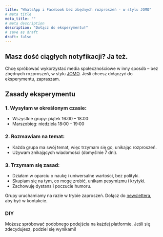 ```yaml
---
title: "WhatsApp i Facebook bez zbędnych rozproszeń - w stylu JOMO"
# meta title
meta_title: ""
# meta description
description: "Dołącz do eksperymentu!"
# save as draft
draft: false
---
```

## Masz dość ciągłych notyfikacji? Ja też.
Chcę spróbować wykorzystać media społecznościowe w inny sposób – bez zbędnych rozproszeń, w stylu [JOMO](/jomo). Jeśli chcesz dołączyć do eksperymentu, zapraszam.

## Zasady eksperymentu

### 1. Wysyłam w określonym czasie:
* Wszystkie grupy: piątek 16:00 – 18:00
* Marszobieg: niedziela 18:00 – 19:00

### 2. Rozmawiam na temat:
* Każda grupa ma swój temat, więc trzymam się go, unikając rozproszeń.
* Używam znikających wiadomości (domyślnie 7 dni).

### 3. Trzymam się zasad:
* Działam w oparciu o naukę i uniwersalne wartości, bez polityki.
* Skupiam się na tym, co mogę zrobić, unikam pesymizmu i krytyki.
* Zachowuję dystans i poczucie humoru.

Grupy uruchamiamy na razie w trybie zaproszeń. Dołącz do [newslettera](/newsletter), aby być w kontakcie. 

### DIY
Możesz spróbować podobnego podejścia na każdej platformie. Jeśli się zdecydujesz, podziel się wynikami!